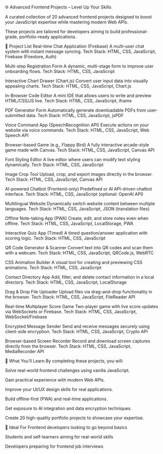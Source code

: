 🌐 Advanced Frontend Projects – Level Up Your Skills

A curated collection of 20 advanced frontend projects designed to boost your JavaScript expertise while mastering modern Web APIs. 

These projects are tailored for developers aiming to build professional-grade, portfolio-ready applications.

🚀 Project List
Real-time Chat Application (Firebase)
A multi-user chat system with instant message syncing.
Tech Stack: HTML, CSS, JavaScript, Firebase (Firestore, Auth)

Multi-step Registration Form
A dynamic, multi-stage form to improve user onboarding flows.
Tech Stack: HTML, CSS, JavaScript

Interactive Chart Drawer (Chart.js)
Convert user input data into visually appealing charts.
Tech Stack: HTML, CSS, JavaScript, Chart.js

In-Browser Code Editor
A mini IDE that allows users to write and preview HTML/CSS/JS live.
Tech Stack: HTML, CSS, JavaScript, iframe

PDF Generator Form
Automatically generate downloadable PDFs from user-submitted data.
Tech Stack: HTML, CSS, JavaScript, jsPDF

Voice Command App (SpeechRecognition API)
Execute actions on your website via voice commands.
Tech Stack: HTML, CSS, JavaScript, Web Speech API

Browser-based Game (e.g., Flappy Bird)
A fully interactive arcade-style game made with Canvas.
Tech Stack: HTML, CSS, JavaScript, Canvas API

Font Styling Editor
A live editor where users can modify text styling dynamically.
Tech Stack: HTML, CSS, JavaScript

Image Crop Tool
Upload, crop, and export images directly in the browser.
Tech Stack: HTML, CSS, JavaScript, Canvas API

AI-powered Chatbot (Frontend-only)
Predefined or AI API-driven chatbot interface.
Tech Stack: HTML, CSS, JavaScript (optional: OpenAI API)

Multilingual Website
Dynamically switch website content between multiple languages.
Tech Stack: HTML, CSS, JavaScript, JSON (translation files)

Offline Note-taking App (PWA)
Create, edit, and store notes even when offline.
Tech Stack: HTML, CSS, JavaScript, LocalStorage, PWA

Interactive Quiz App (Timed)
A timed question/answer application with scoring logic.
Tech Stack: HTML, CSS, JavaScript

QR Code Generator & Scanner
Convert text into QR codes and scan them with a webcam.
Tech Stack: HTML, CSS, JavaScript, QRCode.js, WebRTC

CSS Animation Builder
A visual tool for creating and previewing CSS animations.
Tech Stack: HTML, CSS, JavaScript

Contact Directory App
Add, filter, and delete contact information in a local directory.
Tech Stack: HTML, CSS, JavaScript, LocalStorage

Drag & Drop File Uploader
Upload files via drag-and-drop functionality in the browser.
Tech Stack: HTML, CSS, JavaScript, FileReader API

Real-time Multiplayer Score Game
Two-player game with live score updates via WebSockets or Firebase.
Tech Stack: HTML, CSS, JavaScript, WebSocket/Firebase

Encrypted Message Sender
Send and receive messages securely using client-side encryption.
Tech Stack: HTML, CSS, JavaScript, Crypto API

Browser-based Screen Recorder
Record and download screen captures directly from the browser.
Tech Stack: HTML, CSS, JavaScript, MediaRecorder API

🧠 What You’ll Learn
By completing these projects, you will:

Solve real-world frontend challenges using vanilla JavaScript.

Gain practical experience with modern Web APIs.

Improve your UI/UX design skills for real applications.

Build offline-first (PWA) and real-time applications.

Get exposure to AI integration and data encryption techniques.

Create 20 high-quality portfolio projects to showcase your expertise.

📌 Ideal For
Frontend developers looking to go beyond basics

Students and self-learners aiming for real-world skills

Developers preparing for frontend job interviews


